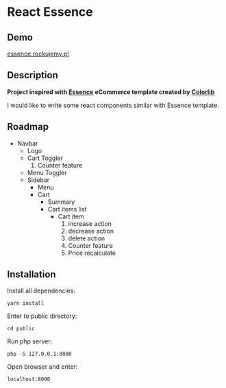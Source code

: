 # React Essence

## Demo

[essence.rockujemy.pl](https://essence.rockujemy.pl/)

## Description

**Project inspired with [Essence](https://colorlib.com/wp/template/essence/) eCommerce template created by [Colorlib](https://colorlib.com/)**

I would like to write some react components similar with Essence template.

## Roadmap

* Navbar
    * Logo
    * Cart Toggler
        1. Counter feature
    * Menu Toggler
    * Sidebar
        * Menu
        * Cart
            * Summary
            * Cart items list
                * Cart item
                    1. increase action
                    2. decrease action
                    3. delete action
                    4. Counter feature
                    5. Price recalculate

## Installation

Install all dependencies:

```
yarn install
```

Enter to public directory:

```
cd public
```

Run php server:

```
php -S 127.0.0.1:8000
```

Open browser and enter:

```
localhost:8000
```

